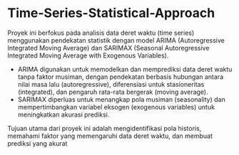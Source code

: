 # Time-Series-Statistical-Approach
Proyek ini berfokus pada analisis data deret waktu (time series) menggunakan pendekatan statistik dengan model ARIMA (Autoregressive Integrated Moving Average) dan SARIMAX (Seasonal Autoregressive Integrated Moving Average with Exogenous Variables).

* ARIMA digunakan untuk memodelkan dan memprediksi data deret waktu tanpa faktor musiman, dengan pendekatan berbasis hubungan antara nilai masa lalu (autoregressive), diferensiasi untuk stasioneritas (integrated), dan pengaruh rata-rata bergerak (moving average).
* SARIMAX diperluas untuk menangkap pola musiman (seasonality) dan mempertimbangkan variabel eksogen (exogenous variables) untuk meningkatkan akurasi prediksi.

Tujuan utama dari proyek ini adalah mengidentifikasi pola historis, memahami faktor yang memengaruhi data deret waktu, dan membuat prediksi yang akurat

